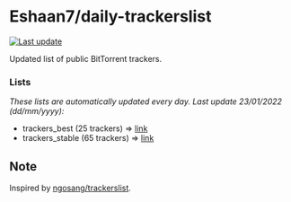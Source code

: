 
# Eshaan7/daily-trackerslist 

[![Last update](https://img.shields.io/badge/Last%20update-23/01/2022-blue.svg)](#)

Updated list of public BitTorrent trackers.

### Lists
*These lists are automatically updated every day. Last update 23/01/2022 (_dd/mm/yyyy_):*

* trackers_best (25 trackers) => [link](https://raw.githubusercontent.com/eshaan7/daily-trackerslist/master/trackers_best.txt)
* trackers_stable (65 trackers) => [link](https://raw.githubusercontent.com/eshaan7/daily-trackerslist/master/trackers_stable.txt)

## Note

Inspired by [ngosang/trackerslist](https://github.com/ngosang/trackerslist).
